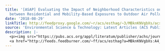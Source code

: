 ```yaml
---
title: '[ASAP] Evaluating the Impact of Neighborhood Characteristics on Differences
  between Residential and Mobility-Based Exposures to Outdoor Air Pollution'
date: '2018-08-29'
linkTitle: http://feedproxy.google.com/~r/acs/esthag/~3/MBknKNVgbXs/acs.est.8b02260
source: 'Environmental Science & Technology: Latest Articles (ACS Publications)'
description: |-
  <p><img src="https://pubs.acs.org/appl/literatum/publisher/achs/journals/content/esthag/0/esthag.ahead-of-print/acs.est.8b02260/20180829/images/medium/es-2018-02260v_0007.gif" alt="TOC Graphic"/></p><div><cite>Environmental Science & Technology</cite></div><div>DOI: 10.1021/acs.est.8b02260</div><div class="feedflare">
  <a href="http://feeds.feedburner.com/~ff/acs/esthag?a=MBknKNVgbXs:A4_otkSoumI:yIl2AUoC8zA"><img src="http://feeds.feedburner.com/~ff/acs/esthag?d=yIl2AUoC8zA" border="0"></img></a>
---
```

